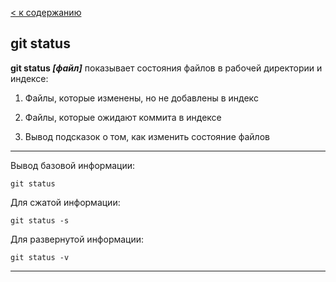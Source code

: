 [< к содержанию](../readme.md)

## git status

**git status *[файл]*** показывает состояния файлов в рабочей директории и индексе: 
1. Файлы, которые изменены, но не добавлены в индекс

2. Файлы, которые ожидают коммита в индексе

3. Вывод подсказок о том, как изменить состояние файлов

----

Вывод базовой информации:

`git status`

Для сжатой информации:

`git status -s`

Для развернутой информации:

`git status -v`

---